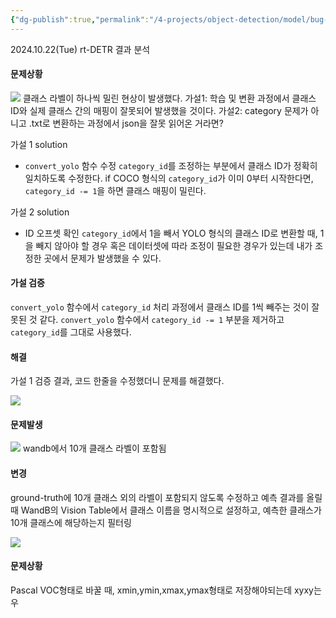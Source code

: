 ```yaml
---
{"dg-publish":true,"permalink":"/4-projects/object-detection/model/bug-report/"}
---
```


2024.10.22(Tue) rt-DETR 결과 분석
#### 문제상황

![](https://i.imgur.com/dMM23Aq.png)
클래스 라벨이 하나씩 밀린 현상이 발생했다.
가설1: 학습 및 변환 과정에서 클래스 ID와 실제 클래스 간의 매핑이 잘못되어 발생했을 것이다.
가설2: category 문제가 아니고 .txt로 변환하는 과정에서 json을 잘못 읽어온 거라면?

가설 1 solution
- `convert_yolo` 함수 수정
	`category_id`를 조정하는 부분에서 클래스 ID가 정확히 일치하도록 수정한다. 
	if COCO 형식의 `category_id`가 이미 0부터 시작한다면, `category_id -= 1`을 하면 클래스 매핑이 밀린다.

가설 2 solution
- ID 오프셋 확인
	`category_id`에서 1을 빼서 YOLO 형식의 클래스 ID로 변환할 때, 1을 빼지 않아야 할 경우 혹은 데이터셋에 따라 조정이 필요한 경우가 있는데 내가 조정한 곳에서 문제가 발생했을 수 있다.

#### 가설 검증
`convert_yolo` 함수에서 `category_id` 처리 과정에서 클래스 ID를 1씩 빼주는 것이 잘못된 것 같다. 
`convert_yolo` 함수에서 `category_id -= 1` 부분을 제거하고 `category_id`를 그대로 사용했다.

#### 해결
가설 1 검증 결과, 코드 한줄을 수정했더니 문제를 해결했다.

![](https://i.imgur.com/m3mN9Bh.png)

#### 문제발생
![](https://i.imgur.com/dMMb0fQ.png)
wandb에서 10개 클래스 라벨이 포함됨
#### 변경
ground-truth에 10개 클래스 외의 라벨이 포함되지 않도록 수정하고 예측 결과를 올릴 때 WandB의 Vision Table에서 클래스 이름을 명시적으로 설정하고, 예측한 클래스가 10개 클래스에 해당하는지 필터링

![](https://i.imgur.com/uV4VQCs.png)

#### 문제상황
Pascal VOC형태로 바꿀 때, xmin,ymin,xmax,ymax형태로 저장해야되는데 xyxy는 우